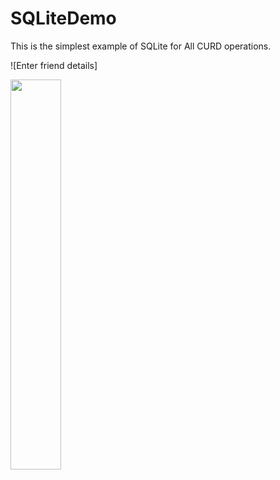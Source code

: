 # SQLiteDemo
This is the simplest example of SQLite for All CURD operations.




![Enter friend details]

<img src="https://github.com/sunilparmar04/SQLiteDemo/blob/master/ScreenShots/output.png " width="40%">

